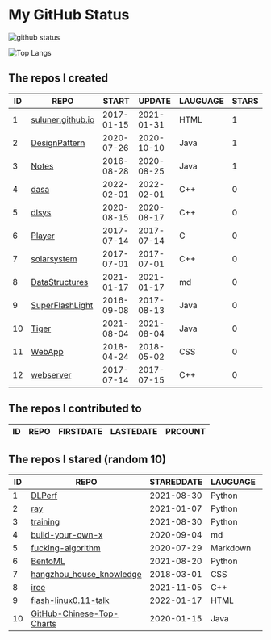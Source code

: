 # My GitHub Status

<img src="https://github-readme-stats-1.yihong0618.vercel.app/api?username=ThaddeusJiang&show_icons=true&&&hide_title=true&count_private=true" alt="github status" />

![Top Langs](https://github-readme-stats-1.yihong0618.vercel.app/api/top-langs/?username=ThaddeusJiang&layout=compact)

<!--START_SECTION:my_github-->
## The repos I created
| ID |                               REPO                                |   START    |   UPDATE   | LAUGUAGE | STARS |
|----|-------------------------------------------------------------------|------------|------------|----------|-------|
|  1 | [suluner.github.io](https://github.com/suluner/suluner.github.io) | 2017-01-15 | 2021-01-31 | HTML     |     1 |
|  2 | [DesignPattern](https://github.com/suluner/DesignPattern)         | 2020-07-26 | 2020-10-10 | Java     |     1 |
|  3 | [Notes](https://github.com/suluner/Notes)                         | 2016-08-28 | 2020-08-25 | Java     |     1 |
|  4 | [dasa](https://github.com/suluner/dasa)                           | 2022-02-01 | 2022-02-01 | C++      |     0 |
|  5 | [dlsys](https://github.com/suluner/dlsys)                         | 2020-08-15 | 2020-08-17 | C++      |     0 |
|  6 | [Player](https://github.com/suluner/Player)                       | 2017-07-14 | 2017-07-14 | C        |     0 |
|  7 | [solarsystem](https://github.com/suluner/solarsystem)             | 2017-07-01 | 2017-07-01 | C++      |     0 |
|  8 | [DataStructures](https://github.com/suluner/DataStructures)       | 2021-01-17 | 2021-01-17 | md       |     0 |
|  9 | [SuperFlashLight](https://github.com/suluner/SuperFlashLight)     | 2016-09-08 | 2017-08-13 | Java     |     0 |
| 10 | [Tiger](https://github.com/suluner/Tiger)                         | 2021-08-04 | 2021-08-04 | Java     |     0 |
| 11 | [WebApp](https://github.com/suluner/WebApp)                       | 2018-04-24 | 2018-05-02 | CSS      |     0 |
| 12 | [webserver](https://github.com/suluner/webserver)                 | 2017-07-14 | 2017-07-15 | C++      |     0 |

## The repos I contributed to
| ID | REPO | FIRSTDATE | LASTEDATE | PRCOUNT |
|----|------|-----------|-----------|---------|

## The repos I stared (random 10)
| ID |                                         REPO                                         | STAREDDATE | LAUGUAGE | LATESTUPDATE |
|----|--------------------------------------------------------------------------------------|------------|----------|--------------|
|  1 | [DLPerf](https://github.com/Oneflow-Inc/DLPerf)                                      | 2021-08-30 | Python   | 2022-03-11   |
|  2 | [ray](https://github.com/ray-project/ray)                                            | 2021-01-07 | Python   | 2022-03-16   |
|  3 | [training](https://github.com/mlcommons/training)                                    | 2021-08-30 | Python   | 2022-03-14   |
|  4 | [build-your-own-x](https://github.com/danistefanovic/build-your-own-x)               | 2020-09-04 | md       | 2022-03-17   |
|  5 | [fucking-algorithm](https://github.com/labuladong/fucking-algorithm)                 | 2020-07-29 | Markdown | 2022-03-16   |
|  6 | [BentoML](https://github.com/bentoml/BentoML)                                        | 2021-08-20 | Python   | 2022-03-16   |
|  7 | [hangzhou_house_knowledge](https://github.com/houshanren/hangzhou_house_knowledge)   | 2018-03-01 | CSS      | 2022-03-16   |
|  8 | [iree](https://github.com/google/iree)                                               | 2021-11-05 | C++      | 2022-03-16   |
|  9 | [flash-linux0.11-talk](https://github.com/sunym1993/flash-linux0.11-talk)            | 2022-01-17 | HTML     | 2022-03-17   |
| 10 | [GitHub-Chinese-Top-Charts](https://github.com/GrowingGit/GitHub-Chinese-Top-Charts) | 2020-01-15 | Java     | 2022-03-16   |

<!--END_SECTION:my_github-->
